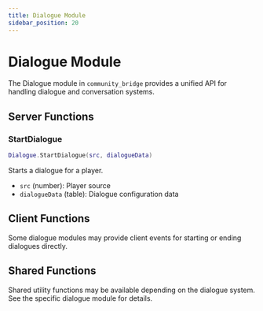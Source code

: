 ```yaml
---
title: Dialogue Module
sidebar_position: 20
---
```


# Dialogue Module

The Dialogue module in `community_bridge` provides a unified API for handling dialogue and conversation systems.

## Server Functions

### StartDialogue
```lua
Dialogue.StartDialogue(src, dialogueData)
```
Starts a dialogue for a player.
- `src` (number): Player source
- `dialogueData` (table): Dialogue configuration data

## Client Functions

Some dialogue modules may provide client events for starting or ending dialogues directly.

## Shared Functions

Shared utility functions may be available depending on the dialogue system. See the specific dialogue module for details.
